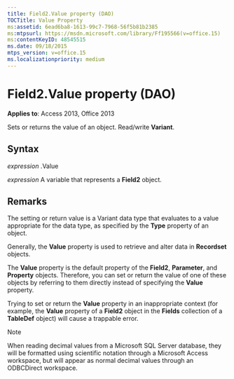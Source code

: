 ```yaml
---
title: Field2.Value property (DAO)
TOCTitle: Value Property
ms:assetid: 6ead6ba8-1613-99c7-7968-56f5b81b2385
ms:mtpsurl: https://msdn.microsoft.com/library/Ff195566(v=office.15)
ms:contentKeyID: 48545515
ms.date: 09/18/2015
mtps_version: v=office.15
ms.localizationpriority: medium
---
```


# Field2.Value property (DAO)


**Applies to**: Access 2013, Office 2013

Sets or returns the value of an object. Read/write **Variant**.

## Syntax

*expression* .Value

*expression* A variable that represents a **Field2** object.

## Remarks

The setting or return value is a Variant data type that evaluates to a value appropriate for the data type, as specified by the **Type** property of an object.

Generally, the **Value** property is used to retrieve and alter data in **Recordset** objects.

The **Value** property is the default property of the **Field2**, **Parameter**, and **Property** objects. Therefore, you can set or return the value of one of these objects by referring to them directly instead of specifying the **Value** property.

Trying to set or return the **Value** property in an inappropriate context (for example, the **Value** property of a **Field2** object in the **Fields** collection of a **TableDef** object) will cause a trappable error.


> [!NOTE]
> When reading decimal values from a Microsoft SQL Server database, they will be formatted using scientific notation through a Microsoft Access workspace, but will appear as normal decimal values through an ODBCDirect workspace.


